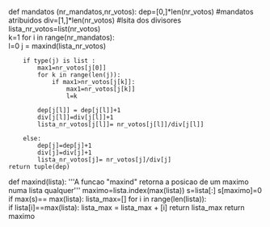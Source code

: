 def mandatos (nr_mandatos,nr_votos):
    dep=[0,]*len(nr_votos)   #mandatos atribuidos
    div=[1,]*len(nr_votos)   #lsita dos divisores
    lista_nr_votos=list(nr_votos)   
    k=1
    for i in range(nr_mandatos):               
        l=0
        j = maxind(lista_nr_votos)
        
        if type(j) is list :
            max1=nr_votos[j[0]] 
            for k in range(len(j)):
                if max1>nr_votos[j[k]]:
                    max1=nr_votos[j[k]]
                    l=k
            
            dep[j[l]] = dep[j[l]]+1   
            div[j[l]]=div[j[l]]+1 
            lista_nr_votos[j[l]]= nr_votos[j[l]]/div[j[l]] 
                       
        else:
            dep[j]=dep[j]+1  
            div[j]=div[j]+1        
            lista_nr_votos[j]= nr_votos[j]/div[j] 
    return tuple(dep)

def maxind(lista):
    '''A funcao "maxind" retorna a posicao de um maximo numa lista qualquer'''
    maximo=lista.index(max(lista))
    s=lista[:]
    s[maximo]=0
    if max(s)== max(lista):
        lista_max=[]
        for i in range(len(lista)):                             
            if lista[i]==max(lista):
                lista_max = lista_max + [i]
        return lista_max
    return maximo
